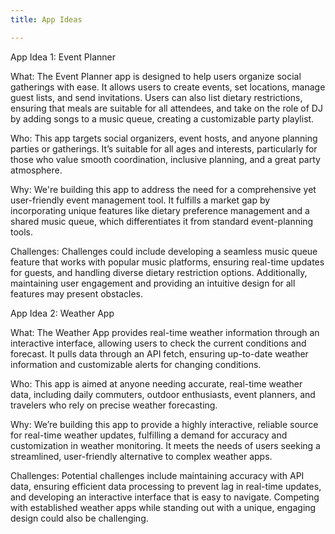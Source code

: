 ```yaml
---
title: App Ideas

---
```


App Idea 1: Event Planner

What:
The Event Planner app is designed to help users organize social gatherings with ease. It allows users to create events, set locations, manage guest lists, and send invitations. Users can also list dietary restrictions, ensuring that meals are suitable for all attendees, and take on the role of DJ by adding songs to a music queue, creating a customizable party playlist.

Who:
This app targets social organizers, event hosts, and anyone planning parties or gatherings. It’s suitable for all ages and interests, particularly for those who value smooth coordination, inclusive planning, and a great party atmosphere.

Why:
We're building this app to address the need for a comprehensive yet user-friendly event management tool. It fulfills a market gap by incorporating unique features like dietary preference management and a shared music queue, which differentiates it from standard event-planning tools.

Challenges:
Challenges could include developing a seamless music queue feature that works with popular music platforms, ensuring real-time updates for guests, and handling diverse dietary restriction options. Additionally, maintaining user engagement and providing an intuitive design for all features may present obstacles.

App Idea 2: Weather App

What:
The Weather App provides real-time weather information through an interactive interface, allowing users to check the current conditions and forecast. It pulls data through an API fetch, ensuring up-to-date weather information and customizable alerts for changing conditions.

Who:
This app is aimed at anyone needing accurate, real-time weather data, including daily commuters, outdoor enthusiasts, event planners, and travelers who rely on precise weather forecasting.

Why:
We’re building this app to provide a highly interactive, reliable source for real-time weather updates, fulfilling a demand for accuracy and customization in weather monitoring. It meets the needs of users seeking a streamlined, user-friendly alternative to complex weather apps.

Challenges:
Potential challenges include maintaining accuracy with API data, ensuring efficient data processing to prevent lag in real-time updates, and developing an interactive interface that is easy to navigate. Competing with established weather apps while standing out with a unique, engaging design could also be challenging.